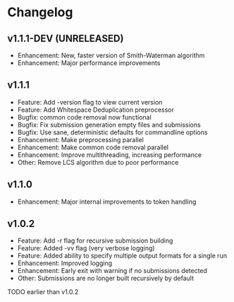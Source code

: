 Changelog
=========

v1.1.1-DEV (UNRELEASED)
-----------------------
- Enhancement: New, faster version of Smith-Waterman algorithm
- Enhancement: Major performance improvements

v1.1.1
------
- Feature: Add -version flag to view current version
- Feature: Add Whitespace Deduplication preprocessor
- Bugfix: common code removal now functional
- Bugfix: Fix submission generation empty files and submissions
- Bugfix: Use sane, deterministic defaults for commandline options
- Enhancement: Make preprocessing parallel
- Enhancement: Make common code removal parallel
- Enhancement: Improve multithreading, increasing performance
- Other: Remove LCS algorithm due to poor performance

v1.1.0
------
- Enhancement: Major internal improvements to token handling

v1.0.2
------
- Feature: Add -r flag for recursive submission building
- Feature: Added -vv flag (very verbose logging)
- Feature: Added ability to specify multiple output formats for a single run
- Enhancement: Improved logging
- Enhancement: Early exit with warning if no submissions detected
- Other: Submissions are no longer built recursively by default

TODO earlier than v1.0.2
